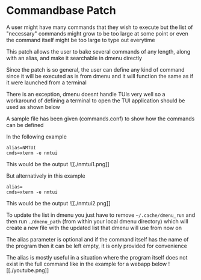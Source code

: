# Commandbase Patch
A user might have many commands that they wish to execute but the list of "necessary" commands might grow to be too large at some point or even the command itself might be too large to type out everytime

This patch allows the user to bake several commands of any length, along with an alias, and make it searchable in dmenu directly

Since the patch is so general, the user can define any kind of command since it will be executed as is from dmenu and it will function the same as if it were launched from a terminal

There is an exception, dmenu doesnt handle TUIs very well so a workaround of defining a terminal to open the TUI application should be used as shown below

A sample file has been given (commands.conf) to show how the commands can be defined

In the following example
```
alias=NMTUI
cmds=xterm -e nmtui
```

This would be the output
![[./nmtui1.png]]

But alternatively in this example
```
alias=
cmds=xterm -e nmtui
```

This would be the output
![[./nmtui2.png]]

To update the list in dmenu you just have to remove `~/.cache/dmenu_run` and then run `./dmenu_path` (from within your local dmenu directory) which will create a new file with the updated list that dmenu will use from now on

The alias parameter is optional and if the command itself has the name of the program then it can be left empty, it is only provided for convenience

The alias is mostly useful in a situation where the program itself does not exist in the full command like in the example for a webapp below
![[./youtube.png]]
